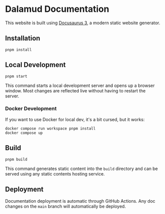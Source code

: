 # Dalamud Documentation

This website is built using [Docusaurus 3](https://docusaurus.io/), a modern
static website generator.

## Installation

```shell
pnpm install
```

## Local Development

```shell
pnpm start
```

This command starts a local development server and opens up a browser window.
Most changes are reflected live without having to restart the server.

### Docker Development

If you want to use Docker for local dev, it's a bit cursed, but it works:

```shell
docker compose run workspace pnpm install
docker compose up
```

## Build

```shell
pnpm build
```

This command generates static content into the `build` directory and can be
served using any static contents hosting service.

## Deployment

Documentation deployment is automatic through GitHub Actions. Any doc changes on
the `main` branch will automatically be deployed.
